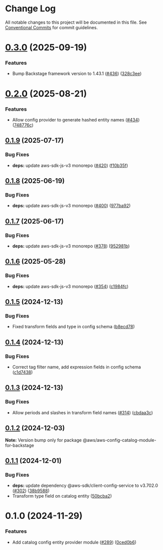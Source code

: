 # Change Log

All notable changes to this project will be documented in this file.
See [Conventional Commits](https://conventionalcommits.org) for commit guidelines.

# [0.3.0](https://github.com/awslabs/backstage-plugins-for-aws/compare/@aws/aws-config-catalog-module-for-backstage@0.2.0...@aws/aws-config-catalog-module-for-backstage@0.3.0) (2025-09-19)


### Features

* Bump Backstage framework version to 1.43.1 ([#436](https://github.com/awslabs/backstage-plugins-for-aws/issues/436)) ([328c3ee](https://github.com/awslabs/backstage-plugins-for-aws/commit/328c3ee74d67b78432d51ba29e6aef16e94bec25))





# [0.2.0](https://github.com/awslabs/backstage-plugins-for-aws/compare/@aws/aws-config-catalog-module-for-backstage@0.1.9...@aws/aws-config-catalog-module-for-backstage@0.2.0) (2025-08-21)


### Features

* Allow config provider to generate hashed entity names ([#434](https://github.com/awslabs/backstage-plugins-for-aws/issues/434)) ([748776c](https://github.com/awslabs/backstage-plugins-for-aws/commit/748776ca26efba1f638d86cc35c0336559150277))





## [0.1.9](https://github.com/awslabs/backstage-plugins-for-aws/compare/@aws/aws-config-catalog-module-for-backstage@0.1.8...@aws/aws-config-catalog-module-for-backstage@0.1.9) (2025-07-17)


### Bug Fixes

* **deps:** update aws-sdk-js-v3 monorepo ([#420](https://github.com/awslabs/backstage-plugins-for-aws/issues/420)) ([f10b35f](https://github.com/awslabs/backstage-plugins-for-aws/commit/f10b35f8489aef4912fa180b04612a03e2568db7))





## [0.1.8](https://github.com/awslabs/backstage-plugins-for-aws/compare/@aws/aws-config-catalog-module-for-backstage@0.1.7...@aws/aws-config-catalog-module-for-backstage@0.1.8) (2025-06-19)


### Bug Fixes

* **deps:** update aws-sdk-js-v3 monorepo ([#400](https://github.com/awslabs/backstage-plugins-for-aws/issues/400)) ([977ba92](https://github.com/awslabs/backstage-plugins-for-aws/commit/977ba92e0f0389875149c7a1a6e28b04d805390f))





## [0.1.7](https://github.com/awslabs/backstage-plugins-for-aws/compare/@aws/aws-config-catalog-module-for-backstage@0.1.6...@aws/aws-config-catalog-module-for-backstage@0.1.7) (2025-06-17)


### Bug Fixes

* **deps:** update aws-sdk-js-v3 monorepo ([#378](https://github.com/awslabs/backstage-plugins-for-aws/issues/378)) ([952981b](https://github.com/awslabs/backstage-plugins-for-aws/commit/952981b090b2036af65eabad6b2f1fa838b71332))





## [0.1.6](https://github.com/awslabs/backstage-plugins-for-aws/compare/@aws/aws-config-catalog-module-for-backstage@0.1.5...@aws/aws-config-catalog-module-for-backstage@0.1.6) (2025-05-28)


### Bug Fixes

* **deps:** update aws-sdk-js-v3 monorepo ([#354](https://github.com/awslabs/backstage-plugins-for-aws/issues/354)) ([c1984fc](https://github.com/awslabs/backstage-plugins-for-aws/commit/c1984fc8ef96c5bd90718db3109642cab19a1c4e))





## [0.1.5](https://github.com/awslabs/backstage-plugins-for-aws/compare/@aws/aws-config-catalog-module-for-backstage@0.1.4...@aws/aws-config-catalog-module-for-backstage@0.1.5) (2024-12-13)


### Bug Fixes

* Fixed transform fields and type in config schema ([b8ecd78](https://github.com/awslabs/backstage-plugins-for-aws/commit/b8ecd7820f5183313c08b1e36e8720c52883642b))





## [0.1.4](https://github.com/awslabs/backstage-plugins-for-aws/compare/@aws/aws-config-catalog-module-for-backstage@0.1.3...@aws/aws-config-catalog-module-for-backstage@0.1.4) (2024-12-13)


### Bug Fixes

* Correct tag filter name, add expression fields in config schema ([c1d7438](https://github.com/awslabs/backstage-plugins-for-aws/commit/c1d7438e5334d95383629be816a25c75fffd51c1))





## [0.1.3](https://github.com/awslabs/backstage-plugins-for-aws/compare/@aws/aws-config-catalog-module-for-backstage@0.1.2...@aws/aws-config-catalog-module-for-backstage@0.1.3) (2024-12-13)


### Bug Fixes

* Allow periods and slashes in transform field names ([#314](https://github.com/awslabs/backstage-plugins-for-aws/issues/314)) ([cbdaa3c](https://github.com/awslabs/backstage-plugins-for-aws/commit/cbdaa3c545d8d69db13f7cd3fdc540c33e20322b))





## [0.1.2](https://github.com/awslabs/backstage-plugins-for-aws/compare/@aws/aws-config-catalog-module-for-backstage@0.1.1...@aws/aws-config-catalog-module-for-backstage@0.1.2) (2024-12-03)

**Note:** Version bump only for package @aws/aws-config-catalog-module-for-backstage





## [0.1.1](https://github.com/awslabs/backstage-plugins-for-aws/compare/@aws/aws-config-catalog-module-for-backstage@0.1.0...@aws/aws-config-catalog-module-for-backstage@0.1.1) (2024-12-01)


### Bug Fixes

* **deps:** update dependency @aws-sdk/client-config-service to v3.702.0 ([#302](https://github.com/awslabs/backstage-plugins-for-aws/issues/302)) ([38b9588](https://github.com/awslabs/backstage-plugins-for-aws/commit/38b95880ff6176abfcf6cb7fb3f22a8815cd5c28))
* Transform type field on catalog entity ([50bcba2](https://github.com/awslabs/backstage-plugins-for-aws/commit/50bcba2a060a8df48f605f41fb46543936b6b2f5))





# 0.1.0 (2024-11-29)


### Features

* Add catalog config entity provider module ([#289](https://github.com/awslabs/backstage-plugins-for-aws/issues/289)) ([0ced0b6](https://github.com/awslabs/backstage-plugins-for-aws/commit/0ced0b622672917f89c36ceac94ca43cd0d47bbd))
